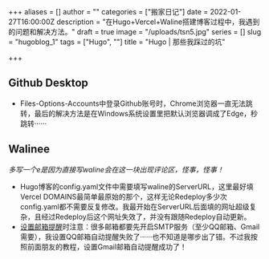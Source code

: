 +++
aliases = []
author = ""
categories = ["搬家日记"]
date = 2022-01-27T16:00:00Z
description = "在Hugo+Vercel+Waline搭建博客过程中，我遇到的问题和解决方法。"
draft = true
image = "/uploads/tsn5.jpg"
series = []
slug = "hugoblog_1"
tags = ["Hugo", ""]
title = "Hugo | 那些我踩过的坑"

+++
## Github Desktop

* Files-Options-Accounts中登录Github账号时，Chrome浏览器一直无法跳转，最后的解决方法是在Windows系统设置里把默认浏览器调成了Edge，秒跳转······

## Walinee

_多写一个e是因为直接写waline会在这一块出现评论区，怪事，怪事！_

* Hugo博客的config.yaml文件中需要填写waline的ServerURL，这里最好填Vercel DOMAINS最简单最原始的那个，这样无论Redeploy多少次config.yaml都不需要反复修改。我最开始在ServerURL后面填的网址超级复杂，且经过Redeploy后这个网址失效了，并没有跟随Redeploy自动更新。
* [设置邮箱提醒]()时注意：很多邮箱都要先开启SMTP服务（至少QQ邮箱、Gmail需要），我设置QQ邮箱自动提醒失败了······也不知道是哪步出了错。不过我按照前面朋友的教程，设置Gmail邮箱自动提醒成功了！